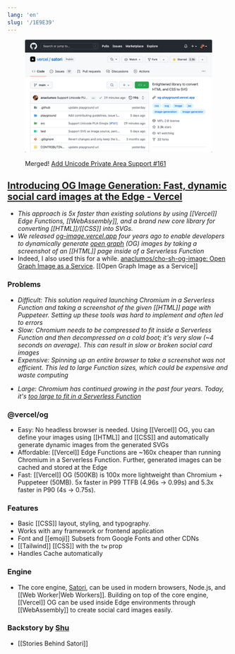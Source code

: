 ```yaml
---
lang: 'en'
slug: '/1E9E39'
---
```


<figure>

![ALT: Add Unicode Private Area Support #161 Merged](../Assets/CD80BA.png)

<figcaption>

Merged! [Add Unicode Private Area Support #161](https://github.com/vercel/satori/pull/161)

</figcaption>
</figure>

## [Introducing OG Image Generation: Fast, dynamic social card images at the Edge - Vercel](https://vercel.com/blog/introducing-vercel-og-image-generation-fast-dynamic-social-card-images)

- _This approach is 5x faster than existing solutions by using [[Vercel]] Edge Functions, [[WebAssembly]], and a brand new core library for converting [[HTML]]/[[CSS]] into SVGs._
- _We released [og-image.vercel.app](https://og-image.vercel.app/) four years ago to enable developers to dynamically generate [open graph](https://ogp.me/) (OG) images by taking a screenshot of an [[HTML]] page inside of a Serverless Function_
- Indeed, I also used this for a while. [anaclumos/cho-sh-og-image: Open Graph Image as a Service](https://github.com/anaclumos/cho-sh-og-image). [[Open Graph Image as a Service]]

### Problems

- _Difficult: This solution required launching Chromium in a Serverless Function and taking a screenshot of the given [[HTML]] page with Puppeteer. Setting up these tools was hard to implement and often led to errors_
- _Slow: Chromium needs to be compressed to fit inside a Serverless Function and then decompressed on a cold boot; it's very slow (~4 seconds on average). This can result in slow or broken social card images_
- _Expensive: Spinning up an entire browser to take a screenshot was not efficient. This led to large Function sizes, which could be expensive and waste computing_

* _Large: Chromium has continued growing in the past four years. Today, it's [too large to fit in a Serverless Function](https://github.com/vercel/og-image/issues/148)_

### @vercel/og

- Easy: No headless browser is needed. Using [[Vercel]] OG, you can define your images using [[HTML]] and [[CSS]] and automatically generate dynamic images from the generated SVGs
- Affordable: [[Vercel]] Edge Functions are ~160x cheaper than running Chromium in a Serverless Function. Further, generated images can be cached and stored at the Edge
- Fast: [[Vercel]] OG (500KB) is 100x more lightweight than Chromium + Puppeteer (50MB). 5x faster in P99 TTFB (4.96s → 0.99s) and 5.3x faster in P90 (4s → 0.75s).

### Features

- Basic [[CSS]] layout, styling, and typography.
- Works with any framework or frontend application
- Font and [[emoji]] Subsets from Google Fonts and other CDNs
- [[Tailwind]] [[CSS]] with the `tw` prop
- Handles Cache automatically

### Engine

- The core engine, [Satori](https://github.com/vercel/satori), can be used in modern browsers, Node.js, and [[Web Worker|Web Workers]]. Building on top of the core engine, [[Vercel]] OG can be used inside Edge environments through [[WebAssembly]] to create social card images easily.

### Backstory by [Shu](https://twitter.com/shuding_/status/1579607964549513217)

- [[Stories Behind Satori]]
